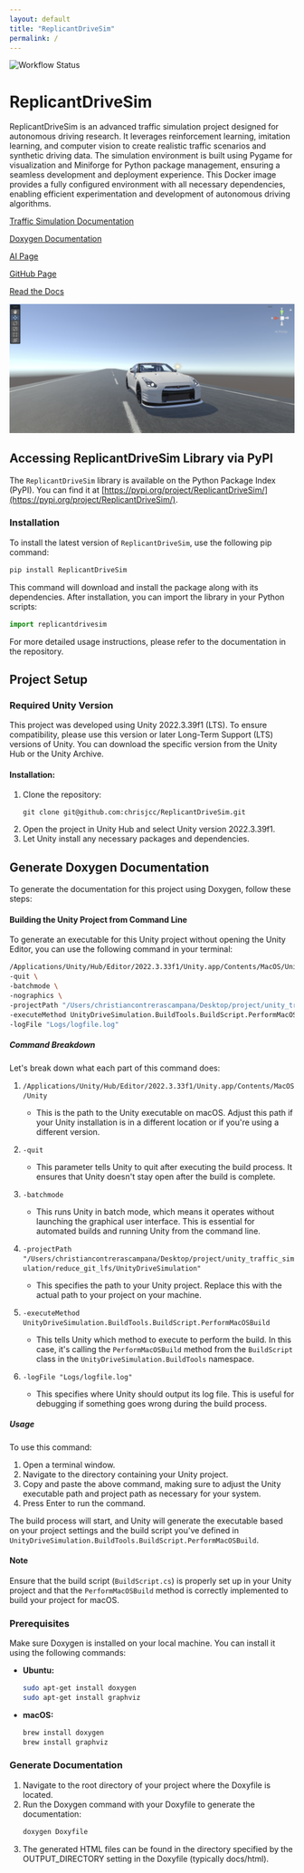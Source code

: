 ```yaml
---
layout: default
title: "ReplicantDriveSim"
permalink: /
---
```


![Workflow Status](https://github.com/chrisjcc/ReplicantDriveSim/actions/workflows/deploy-gh-pages.yml/badge.svg?branch=main)

# ReplicantDriveSim

ReplicantDriveSim is an advanced traffic simulation project designed for autonomous driving research. It leverages reinforcement learning, imitation learning, and computer vision to create realistic traffic scenarios and synthetic driving data. The simulation environment is built using Pygame for visualization and Miniforge for Python package management, ensuring a seamless development and deployment experience. This Docker image provides a fully configured environment with all necessary dependencies, enabling efficient experimentation and development of autonomous driving algorithms.

[Traffic Simulation Documentation](https://chrisjcc.github.io/ReplicantDriveSim/)

[Doxygen Documentation](https://chrisjcc.github.io/ReplicantDriveSim/External/docs/html/)

[AI Page](https://chrisjcc.github.io/ReplicantDriveSim/rl/)

[GitHub Page](https://github.com/chrisjcc/ReplicantDriveSim/)

[Read the Docs](https://replicantdrivesim.readthedocs.io/en/latest/)

![Nissan GTR](https://raw.githubusercontent.com/chrisjcc/ReplicantDriveSim/main/External/images/NISSAN-GTR_ReplicantDriveSim.png)

## Accessing ReplicantDriveSim Library via PyPI

The `ReplicantDriveSim` library is available on the Python Package Index (PyPI). You can find it at [https://pypi.org/project/ReplicantDriveSim/](https://pypi.org/project/ReplicantDriveSim/).

### Installation

To install the latest version of `ReplicantDriveSim`, use the following pip command:

```bash
pip install ReplicantDriveSim
```

This command will download and install the package along with its dependencies. After installation, you can import the library in your Python scripts:

```python
import replicantdrivesim
```

For more detailed usage instructions, please refer to the documentation in the repository.

## Project Setup

### Required Unity Version

This project was developed using Unity 2022.3.39f1 (LTS). To ensure compatibility, please use this version or later Long-Term Support (LTS) versions of Unity. You can download the specific version from the Unity Hub or the Unity Archive.

#### Installation:

1. Clone the repository:
    ```shell
    git clone git@github.com:chrisjcc/ReplicantDriveSim.git
    ```
2. Open the project in Unity Hub and select Unity version 2022.3.39f1.
3. Let Unity install any necessary packages and dependencies.

## Generate Doxygen Documentation

To generate the documentation for this project using Doxygen, follow these steps:


#### Building the Unity Project from Command Line

To generate an executable for this Unity project without opening the Unity Editor, you can use the following command in your terminal:

```bash
/Applications/Unity/Hub/Editor/2022.3.33f1/Unity.app/Contents/MacOS/Unity \
-quit \
-batchmode \
-nographics \
-projectPath "/Users/christiancontrerascampana/Desktop/project/unity_traffic_simulation/reduce_git_lfs/UnityDriveSimulation" \
-executeMethod UnityDriveSimulation.BuildTools.BuildScript.PerformMacOSBuild \
-logFile "Logs/logfile.log"
```

##### Command Breakdown

Let's break down what each part of this command does:

1. `/Applications/Unity/Hub/Editor/2022.3.33f1/Unity.app/Contents/MacOS/Unity`
   - This is the path to the Unity executable on macOS. Adjust this path if your Unity installation is in a different location or if you're using a different version.

2. `-quit`
   - This parameter tells Unity to quit after executing the build process. It ensures that Unity doesn't stay open after the build is complete.

3. `-batchmode`
   - This runs Unity in batch mode, which means it operates without launching the graphical user interface. This is essential for automated builds and running Unity from the command line.

4. `-projectPath "/Users/christiancontrerascampana/Desktop/project/unity_traffic_simulation/reduce_git_lfs/UnityDriveSimulation"`
   - This specifies the path to your Unity project. Replace this with the actual path to your project on your machine.

5. `-executeMethod UnityDriveSimulation.BuildTools.BuildScript.PerformMacOSBuild`
   - This tells Unity which method to execute to perform the build. In this case, it's calling the `PerformMacOSBuild` method from the `BuildScript` class in the `UnityDriveSimulation.BuildTools` namespace.

6. `-logFile "Logs/logfile.log"`
   - This specifies where Unity should output its log file. This is useful for debugging if something goes wrong during the build process.

##### Usage

To use this command:

1. Open a terminal window.
2. Navigate to the directory containing your Unity project.
3. Copy and paste the above command, making sure to adjust the Unity executable path and project path as necessary for your system.
4. Press Enter to run the command.

The build process will start, and Unity will generate the executable based on your project settings and the build script you've defined in `UnityDriveSimulation.BuildTools.BuildScript.PerformMacOSBuild`.

#### Note

Ensure that the build script (`BuildScript.cs`) is properly set up in your Unity project and that the `PerformMacOSBuild` method is correctly implemented to build your project for macOS.


### Prerequisites

Make sure Doxygen is installed on your local machine. You can install it using the following commands:

- **Ubuntu:**
    ```bash
    sudo apt-get install doxygen
    sudo apt-get install graphviz
    ```
- **macOS:**
    ```bash
    brew install doxygen
    brew install graphviz
    ```

### Generate Documentation

1. Navigate to the root directory of your project where the Doxyfile is located.
2. Run the Doxygen command with your Doxyfile to generate the documentation:
    ```bash
    doxygen Doxyfile
    ```
3. The generated HTML files can be found in the directory specified by the OUTPUT_DIRECTORY setting in the Doxyfile (typically docs/html).
